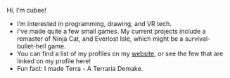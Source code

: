 Hi, I’m cubee!

- I’m interested in programming, drawing, and VR tech.
- I've made quite a few small games. My current projects include a remaster of Ninja Cat, and Everlost Isle, which might be a survival-bullet-hell game.
- You can find a list of my profiles on my [website](https://cubee.games/?rel=links), or see the few that are linked on my profile here!
- Fun fact: I made Terra - A Terraria Demake.

<!---
cubee-cb/cubee-cb is a special repository because its `README.md` (this file) appears on your GitHub profile.
You can click the Preview link to take a look at your changes.
--->

